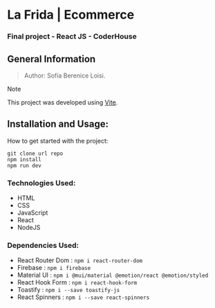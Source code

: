 # La Frida | Ecommerce
### Final project - React JS - CoderHouse 

## General Information
> Author: Sofía Berenice Loisi.

>[!NOTE]
This project was developed using [Vite](https://vitejs.dev/).

## Installation and Usage:
How to get started with the project:
```
git clone url repo
npm install
npm run dev
```

### Technologies Used:
- HTML
- CSS
- JavaScript
- React
- NodeJS

### Dependencies Used:
- React Router Dom : ``` npm i react-router-dom ```
- Firebase : ``` npm i firebase ```
- Material UI : ``` npm i @mui/material @emotion/react @emotion/styled ```
- React Hook Form : ``` npm i react-hook-form ```
- Toastify : ``` npm i --save toastify-js ```
- React Spinners : ``` npm i --save react-spinners ```



